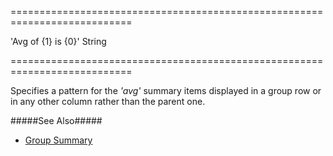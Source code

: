 <!--**
/*-------------------------------------------
    Auto-generated file. Do not modify.
-------------------------------------------

**-->
===========================================================================
<!--default-->'Avg of {1} is {0}'<!--/default-->
<!--type-->String<!--/type-->
===========================================================================

<!--shortDescription-->
Specifies a pattern for the *'avg'* summary items displayed in a group row or in any other column rather than the parent one.
<!--/shortDescription-->

<!--fullDescription-->
#####See Also#####
- [Group Summary](/Documentation/Guide/Widgets/DataGrid/Summaries/Group_Summary/)
<!--/fullDescription-->